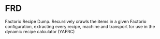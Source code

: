 # FRD
Factorio Recipe Dump. Recursively crawls the items in a given Factorio configuration, extracting every recipe, machine and transport for use in the dynamic recipe calculator (YAFRC)
